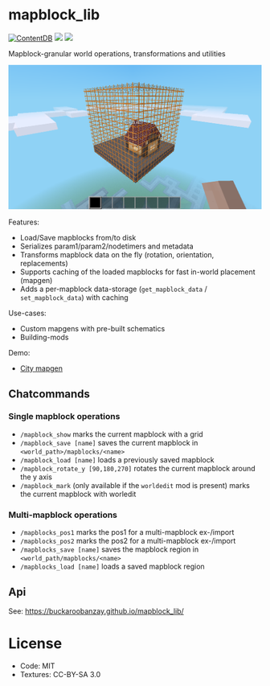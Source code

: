 
# mapblock_lib

[![ContentDB](https://content.minetest.net/packages/BuckarooBanzay/mapblock_lib/shields/downloads/)](https://content.minetest.net/packages/BuckarooBanzay/mapblock_lib/)
![](https://github.com/BuckarooBanzay/mapblock_lib/workflows/luacheck/badge.svg)
![](https://github.com/BuckarooBanzay/mapblock_lib/workflows/ldoc/badge.svg)

Mapblock-granular world operations, transformations and utilities

<img src="./screenshot.png"/>

Features:

* Load/Save mapblocks from/to disk
* Serializes param1/param2/nodetimers and metadata
* Transforms mapblock data on the fly (rotation, orientation, replacements)
* Supports caching of the loaded mapblocks for fast in-world placement (mapgen)
* Adds a per-mapblock data-storage (`get_mapblock_data` / `set_mapblock_data`) with caching

Use-cases:

* Custom mapgens with pre-built schematics
* Building-mods

Demo:

* [City mapgen](https://github.com/BuckarooBanzay/citygen)

## Chatcommands

### Single mapblock operations
* `/mapblock_show` marks the current mapblock with a grid
* `/mapblock_save [name]` saves the current mapblock in `<world_path>/mapblocks/<name>`
* `/mapblock_load [name]` loads a previously saved mapblock
* `/mapblock_rotate_y [90,180,270]` rotates the current mapblock around the y axis
* `/mapblock_mark` (only available if the `worldedit` mod is present) marks the current mapblock with worledit

### Multi-mapblock operations
* `/mapblocks_pos1` marks the pos1 for a multi-mapblock ex-/import
* `/mapblocks_pos2` marks the pos2 for a multi-mapblock ex-/import
* `/mapblocks_save [name]` saves the mapblock region in `<world_path/mapblocks/<name>`
* `/mapblocks_load [name]` loads a saved mapblock region

## Api

See: https://buckaroobanzay.github.io/mapblock_lib/

# License

* Code: MIT
* Textures: CC-BY-SA 3.0
